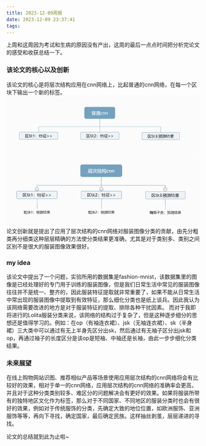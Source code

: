 ```yaml
---
title: 2023-12-09周报
date: 2023-12-09 23:37:41
tags:
---
```

上周和这周因为考试和生病的原因没有产出，这周的最后一点点时间把分析完论文的感受和收获总结一下。
### 该论文的核心以及创新
该论文的核心是将层次结构应用在cnn网络上，比起普通的cnn网络，在每一个区块下输出一个新的标签。
![](./2023-12-09周报/cnn.png)
![](./2023-12-09周报/h-cnn.png)
论文创新就是提出了应用了层次结构的cnn网络对服装图像分类的贡献，由先分粗类再分细类这种层层精确的方法使分类结果更准确，尤其是对于类别多、类别之间区别不是很大的服装图像效果很好。
### my idea
该论文中提出了一个问题，实验所用的数据集是fashion-mnist，该数据集里的图像是已经处理好的专门用于训练的服装图像，但是我们日常生活中常见的服装图像往往并不是统一、整齐的，因此服装特征提取就非常重要了，如果不能从日常生活中常出现的服装图像中提取到有效特征，那么细化分类也是纸上谈兵。因此我认为该网络需要改进的地方是对于服装特征的提取、排除各种干扰因素。
而对于我即将进行的Lolita服装分类来说，该网络的结构过于复杂了，但是这种逐步细分的思想还是值得学习的。例如：在op（有袖连衣裙）、jsk（无袖连衣裙）、sk（半身裙）三大类中可以通过有无上半身先区分出sk，然后通过有无袖子区分出jsk和op，再通过袖子的长度区分是该op是短袖、中袖还是长袖，由此一步步细化分类结果。
### 未来展望
在线上购物网站识图、推荐相似产品等场景使用应用层次结构的cnn网络将会有比较好的效果，相对于单一的cnn网络，应用层次结构的cnn网络的准确率会更高，并且对于这种分类类别较多、难区分的问题解决会有更好的效果。如果将服装所带有的独特地区文化作为标签，那么对于不同国家、不同地区的服装分类时也会有很好的效果，例如对于传统服饰的分类，先确定大致的地位位置，如欧洲服饰、亚洲服饰等等，再向下寻找，确定国家，最后确定民族。这样抽丝剥茧，层层递进的寻找。


论文的总结就到此为止啦~